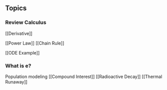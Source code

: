 ## Topics
### Review Calculus
[[Derivative]]

[[Power Law]]
[[Chain Rule]]

[[ODE Example]]

### What is e?
Population modeling
[[Compound Interest]]
[[Radioactive Decay]]
[[Thermal Runaway]]